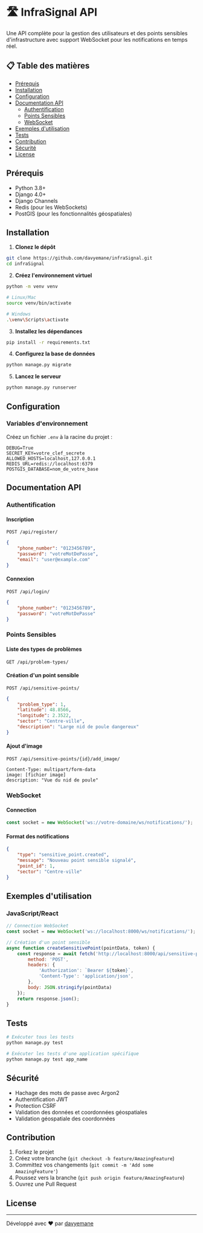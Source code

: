 # 🛣️ InfraSignal API

Une API complète pour la gestion des utilisateurs et des points sensibles d'infrastructure avec support WebSocket pour les notifications en temps réel.

## 📋 Table des matières

- [Prérequis](#prérequis)
- [Installation](#installation)
- [Configuration](#configuration)
- [Documentation API](#documentation-api)
  - [Authentification](#authentification)
  - [Points Sensibles](#points-sensibles)
  - [WebSocket](#websocket)
- [Exemples d'utilisation](#exemples-dutilisation)
- [Tests](#tests)
- [Contribution](#contribution)
- [Sécurité](#sécurité)
- [License](#license)

## Prérequis

- Python 3.8+
- Django 4.0+
- Django Channels
- Redis (pour les WebSockets)
- PostGIS (pour les fonctionnalités géospatiales)

## Installation

1. **Clonez le dépôt**
```bash
git clone https://github.com/davyemane/infraSignal.git
cd infraSignal
```

2. **Créez l'environnement virtuel**
```bash
python -m venv venv

# Linux/Mac
source venv/bin/activate

# Windows
.\venv\Scripts\activate
```

3. **Installez les dépendances**
```bash
pip install -r requirements.txt
```

4. **Configurez la base de données**
```bash
python manage.py migrate
```

5. **Lancez le serveur**
```bash
python manage.py runserver
```

## Configuration

### Variables d'environnement

Créez un fichier `.env` à la racine du projet :

```env
DEBUG=True
SECRET_KEY=votre_clef_secrete
ALLOWED_HOSTS=localhost,127.0.0.1
REDIS_URL=redis://localhost:6379
POSTGIS_DATABASE=nom_de_votre_base
```

## Documentation API

### Authentification

#### Inscription
`POST /api/register/`
```json
{
    "phone_number": "0123456789",
    "password": "votreMotDePasse",
    "email": "user@example.com"
}
```

#### Connexion
`POST /api/login/`
```json
{
    "phone_number": "0123456789",
    "password": "votreMotDePasse"
}
```

### Points Sensibles

#### Liste des types de problèmes
`GET /api/problem-types/`

#### Création d'un point sensible
`POST /api/sensitive-points/`
```json
{
    "problem_type": 1,
    "latitude": 48.8566,
    "longitude": 2.3522,
    "sector": "Centre-ville",
    "description": "Large nid de poule dangereux"
}
```

#### Ajout d'image
`POST /api/sensitive-points/{id}/add_image/`
```
Content-Type: multipart/form-data
image: [fichier image]
description: "Vue du nid de poule"
```

### WebSocket

#### Connection
```javascript
const socket = new WebSocket('ws://votre-domaine/ws/notifications/');
```

#### Format des notifications
```json
{
    "type": "sensitive_point.created",
    "message": "Nouveau point sensible signalé",
    "point_id": 1,
    "sector": "Centre-ville"
}
```

## Exemples d'utilisation

### JavaScript/React
```javascript
// Connection WebSocket
const socket = new WebSocket('ws://localhost:8000/ws/notifications/');

// Création d'un point sensible
async function createSensitivePoint(pointData, token) {
    const response = await fetch('http://localhost:8000/api/sensitive-points/', {
        method: 'POST',
        headers: {
            'Authorization': `Bearer ${token}`,
            'Content-Type': 'application/json',
        },
        body: JSON.stringify(pointData)
    });
    return response.json();
}
```

## Tests

```bash
# Exécuter tous les tests
python manage.py test

# Exécuter les tests d'une application spécifique
python manage.py test app_name
```

## Sécurité

- Hachage des mots de passe avec Argon2
- Authentification JWT
- Protection CSRF
- Validation des données et coordonnées géospatiales
- Validation géospatiale des coordonnées

## Contribution

1. Forkez le projet
2. Créez votre branche (`git checkout -b feature/AmazingFeature`)
3. Committez vos changements (`git commit -m 'Add some AmazingFeature'`)
4. Poussez vers la branche (`git push origin feature/AmazingFeature`)
5. Ouvrez une Pull Request

## License

<!-- Ce projet est sous licence UIECC. Voir le fichier [`LICENSE`](LICENSE) pour plus de détails. -->

---

Développé avec ❤️ par [davyemane](https://github.com/davyemane)